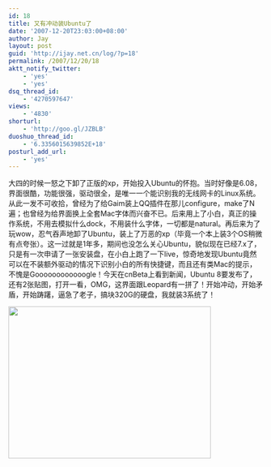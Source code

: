 ```yaml
---
id: 18
title: 又有冲动装Ubuntu了
date: '2007-12-20T23:03:00+08:00'
author: Jay
layout: post
guid: 'http://ijay.net.cn/log/?p=18'
permalink: /2007/12/20/18
aktt_notify_twitter:
    - 'yes'
    - 'yes'
dsq_thread_id:
    - '4270597647'
views:
    - '4830'
shorturl:
    - 'http://goo.gl/JZBLB'
duoshuo_thread_id:
    - '6.3356015639852E+18'
posturl_add_url:
    - 'yes'
---
```


大四的时候一怒之下卸了正版的xp，开始投入Ubuntu的怀抱。当时好像是6.08，界面很酷，功能很强，驱动很全，是唯一一个能识别我的无线网卡的Linux系统。从此一发不可收拾，曾经为了给Gaim装上QQ插件在那儿configure，make了N遍；也曾经为给界面换上全套Mac字体而兴奋不已。后来用上了小白，真正的操作系统，不用去模拟什么dock，不用装什么字体，一切都是natural。再后来为了玩wow，忍气吞声地卸了Ubuntu，装上了万恶的xp（毕竟一个本上装3个OS稍微有点夸张）。这一过就是1年多，期间也没怎么关心Ubuntu，貌似现在已经7.x了，只是有一次申请了一张安装盘，在小白上跑了一下live，惊奇地发现Ubuntu竟然可以在不装额外驱动的情况下识别小白的所有快捷键，而且还有类Mac的提示，不愧是Goooooooooooogle！今天在cnBeta上看到新闻，Ubuntu 8要发布了，还有2张贴图，打开一看，OMG，这界面跟Leopard有一拼了！开始冲动，开始矛盾，开始踌躇，逼急了老子，搞块320G的硬盘，我就装3系统了！

<a href="https://www.jayxu.com/log/wp-content/uploads/2007/12/ubuntu_8.jpg"><img class="size-full wp-image-11836 alignnone" title="ubuntu_8" src="https://www.jayxu.com/log/wp-content/uploads/2007/12/ubuntu_8.jpg" alt="" width="400" height="300" /></a>
<p style="text-align: center;"></p>